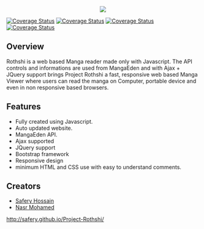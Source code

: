 <p align="center">
<a name="top" href="http://safery.github.io/Project-Rothshi/"><img src="http://i.imgur.com/JiADAhQ.png"></a>
</p>

[![Coverage Status](https://img.shields.io/badge/Website-LIVE-brightgreen.svg)](#)
[![Coverage Status](https://img.shields.io/badge/Manga-19695%2B-green.svg)](#)
[![Coverage Status](https://img.shields.io/badge/Version-0.80%20--%20Pre--Beta-yellow.svg)](#)
[![Coverage Status](https://img.shields.io/badge/Development-On--Going-brightgreen.svg)](#)


## Overview

Rothshi is a web based Manga reader made only with Javascript. The API controls and informations are used from MangaEden and with Ajax + JQuery support brings Project Rothshi a fast, responsive web based Manga Viewer where users can read the manga on Computer, portable device and even in non responsive based browsers.

## Features
- Fully created using Javascript.
- Auto updated website.
- MangaEden API.
- Ajax supported
- JQuery support
- Bootstrap framework
- Responsive design
- minimum HTML and CSS use with easy to understand comments.

## Creators
- [Safery Hossain](https://github.com/Safery)
- [Nasr Mohamed](https://github.com/fukouda)

http://safery.github.io/Project-Rothshi/
